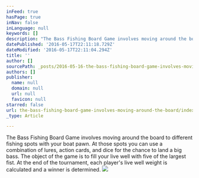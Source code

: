 ```yaml
---
inFeed: true
hasPage: true
inNav: false
inLanguage: null
keywords: []
description: "The Bass Fishing Board Game involves moving around the board to different fishing spots with your boat pawn. At those spots you can use a combination of lures, action cards, and dice for the chance to land a big bass. The object of the game is to fill your live well with five of the largest fist. At the end of the tournament, each player's live well weight is calculated and a winner is determined."
datePublished: '2016-05-17T22:11:18.729Z'
dateModified: '2016-05-17T22:11:04.294Z'
title: ''
author: []
sourcePath: _posts/2016-05-16-the-bass-fishing-board-game-involves-moving-around-the-board.md
authors: []
publisher:
  name: null
  domain: null
  url: null
  favicon: null
starred: false
url: the-bass-fishing-board-game-involves-moving-around-the-board/index.html
_type: Article

---
```

The Bass Fishing Board Game involves moving around the board to different fishing spots with your boat pawn. At those spots you can use a combination of lures, action cards, and dice for the chance to land a big bass. The object of the game is to fill your live well with five of the largest fist. At the end of the tournament, each player's live well weight is calculated and a winner is determined.
![](https://the-grid-user-content.s3-us-west-2.amazonaws.com/c0840374-487b-4437-88e8-02fc85424b2a.jpg)